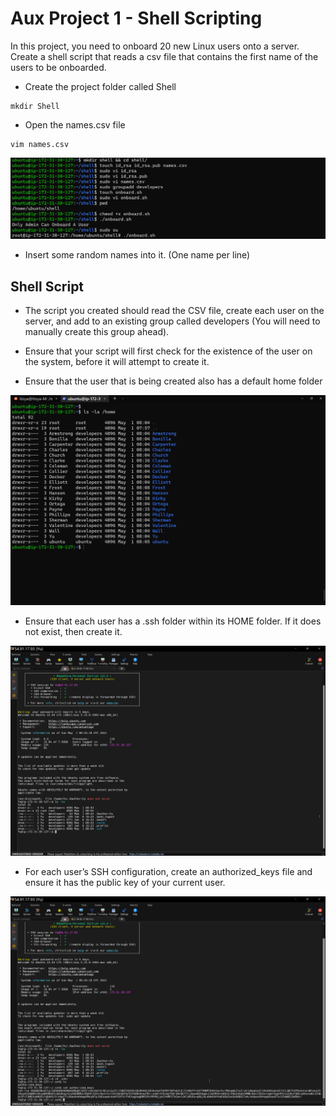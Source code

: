 # Aux Project 1 -  Shell Scripting
In this project, you need to onboard 20 new Linux users onto a server. Create a shell script that reads a csv file that contains the first name of the users to be onboarded.
* Create the project folder called Shell
```
mkdir Shell
```
* Open the names.csv file
```
vim names.csv
```

![](./aux-project-images/mkdir.png)

* Insert some random names into it. (One name per line)

## Shell Script 
* The script you created should read the CSV file, create each user on the server, and add to an existing group called developers (You will need to manually create this group ahead).

* Ensure that your script will first check for the existence of the user on the system, before it will attempt to create it.

* Ensure that the user that is being created also has a default home folder

![](./aux-project-images/ScreenShot_5_1_2022_9_45_04_AM.png)

* Ensure that each user has a .ssh folder within its HOME folder. If it does not exist, then create it.

![](./aux-project-images/ScreenShot_5_1_2022_9_43_35_AM.png)

* For each user’s SSH configuration, create an authorized_keys file and ensure it has the public key of your current user.

![](./aux-project-images/ScreenShot_5_1_2022_9_43_50_AM.png)
